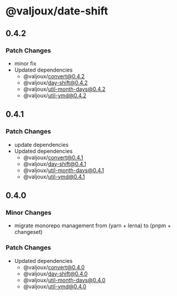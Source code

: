 # @valjoux/date-shift

## 0.4.2

### Patch Changes

- minor fix
- Updated dependencies
  - @valjoux/convert@0.4.2
  - @valjoux/day-shift@0.4.2
  - @valjoux/util-month-days@0.4.2
  - @valjoux/util-ymd@0.4.2

## 0.4.1

### Patch Changes

- update dependencies
- Updated dependencies
  - @valjoux/convert@0.4.1
  - @valjoux/day-shift@0.4.1
  - @valjoux/util-month-days@0.4.1
  - @valjoux/util-ymd@0.4.1

## 0.4.0

### Minor Changes

- migrate monorepo management from (yarn + lerna) to (pnpm + changeset)

### Patch Changes

- Updated dependencies
  - @valjoux/convert@0.4.0
  - @valjoux/day-shift@0.4.0
  - @valjoux/util-month-days@0.4.0
  - @valjoux/util-ymd@0.4.0
